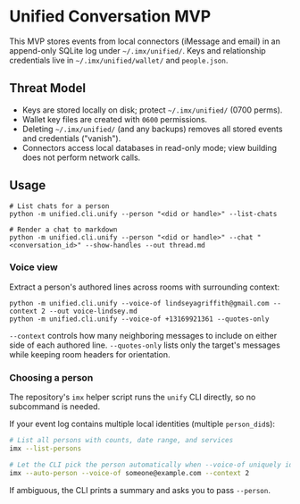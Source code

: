 # Unified Conversation MVP

This MVP stores events from local connectors (iMessage and email) in an append-only SQLite log under `~/.imx/unified/`. Keys and relationship credentials live in `~/.imx/unified/wallet/` and `people.json`.

## Threat Model
- Keys are stored locally on disk; protect `~/.imx/unified/` (0700 perms).
- Wallet key files are created with `0600` permissions.
- Deleting `~/.imx/unified/` (and any backups) removes all stored events and credentials ("vanish").
- Connectors access local databases in read-only mode; view building does not perform network calls.

## Usage
```
# List chats for a person
python -m unified.cli.unify --person "<did or handle>" --list-chats

# Render a chat to markdown
python -m unified.cli.unify --person "<did or handle>" --chat "<conversation_id>" --show-handles --out thread.md
```

### Voice view

Extract a person's authored lines across rooms with surrounding context:

```
python -m unified.cli.unify --voice-of lindseyagriffith@gmail.com --context 2 --out voice-lindsey.md
python -m unified.cli.unify --voice-of +13169921361 --quotes-only
```

`--context` controls how many neighboring messages to include on either side of
each authored line. `--quotes-only` lists only the target's messages while
keeping room headers for orientation.

### Choosing a person

The repository's `imx` helper script runs the `unify` CLI directly, so no subcommand is needed.

If your event log contains multiple local identities (multiple `person_did`s):

```bash
# List all persons with counts, date range, and services
imx --list-persons

# Let the CLI pick the person automatically when --voice-of uniquely identifies one
imx --auto-person --voice-of someone@example.com --context 2
```

If ambiguous, the CLI prints a summary and asks you to pass `--person`.
